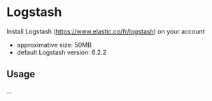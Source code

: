 # Logstash

Install Logstash (https://www.elastic.co/fr/logstash) on your account

* approximative size: 50MB
* default Logstash version: 6.2.2

## Usage

...
